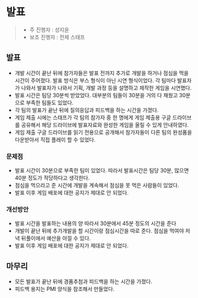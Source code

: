 # 발표

> * 주 진행자 : 성지윤
> * 보조 진행자 : 전체 스태프

## 발표

* 개발 시간이 끝난 뒤에 참가자들은 발표 전까지 추가로 개발을 하거나 점심을 먹을 시간이 주어졌다. 발표 방식은 부스 형식이 아닌 시연 형식이었다. 각 팀마다 발표자가 나와서 발표자가 나와서 기획, 개발 과정 등을 설명하고 제작한 게임을 시연했다.
* 발표 시간은 팀당 30분씩 받았었다. 대부분의 팀들이 30분을 거의 다 채웠고 30분으로 부족한 팀들도 있었다.
* 각 팀의 발표가 끝난 뒤에 질의응답과 피드백을 하는 시간을 가졌다.
* 게임 제출 시에는 스태프가 각 팀의 참가자 중 한 명에게 게임 제출용 구글 드라이브를 공유해서 해당 드라이브에 발표자료와 완성한 게임을 올릴 수 있게 안내하였다.
* 게임 제출 구글 드라이브를 읽기 전용으로 공개해서 참가자들이 다른 팀의 완성품을 다운받아서 직접 플레이 할 수 있었다.

### 문제점

* 발표 시간이 30분으로 부족한 팀이 있었다. 따라서 발표시간은 팀당 30분, 많으면 40분 정도가 적당하다고 생각한다.
* 점심을 먹으라고 준 시간에 개발을 계속해서 점심을 못 먹은 사람들이 있었다.
* 발표 이후 게임 배포에 대한 공지가 제대로 안 되었다.

### 개선방안

* 발표 시간을 발표하는 내용의 양 따라서 30분에서 45분 정도의 시간을 준다
* 개발이 끝난 뒤에 추가개발을 할 시간이랑 점심시간을 따로 준다. 점심을 먹여야 저녁 뒤풀이에서 예산을 아낄 수 있다.
* 발표 이후 게임 배포에 대한 공지가 제대로 안 되었다.

## 마무리

* 모든 발표가 끝난 뒤에 경품추첨과 피드백을 하는 시간을 가졌다.
* 피드백 용지는 PMI 양식을 참조해서 만들었다.
